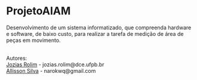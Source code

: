 # ProjetoAIAM
Desenvolvimento de um sistema informatizado, que compreenda hardware e software, de baixo custo, para realizar a tarefa de medição de área de peças em movimento.

<br>
Autores:
<br>
<a href='https://github.com/mocotinha'>Jozias Rolim</a> - jozias.rolim@dce.ufpb.br<br> 
<a href='https://github.com/narokwq'>Allisson Silva</a> - narokwq@gmail.com

